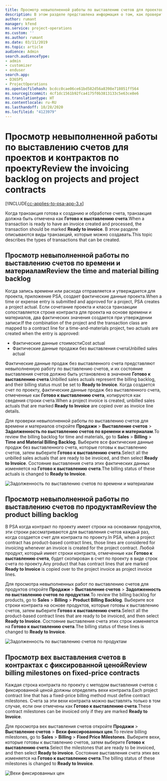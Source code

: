 ```yaml
---
title: Просмотр невыполненной работы по выставлению счетов для проектов и контрактов по проекту
description: В этом разделе представлена информация о том, как проверить невыполненные работы по времени, расходам и продуктам, а также как отметить их как готовые к выставлению счетов.
author: rumant
manager: kfend
ms.service: project-operations
ms.custom: ''
ms.author: rumant
ms.date: 03/11/2019
ms.topic: article
audience: Admin
search.audienceType:
- admin
- customizer
- enduser
search.app:
- D365PS
- ProjectOperations
ms.openlocfilehash: bcdcc0cae06ce61bd582d56a8398e718051ff564
ms.sourcegitcommit: 4cf1dc1561b92fca4175f0b3813133c5e63ce8e6
ms.translationtype: HT
ms.contentlocale: ru-RU
ms.lasthandoff: 10/28/2020
ms.locfileid: "4123979"
---
```

# <a name="review-the-invoicing-backlog-on-projects-and-project-contracts"></a><span data-ttu-id="efd3b-103">Просмотр невыполненной работы по выставлению счетов для проектов и контрактов по проекту</span><span class="sxs-lookup"><span data-stu-id="efd3b-103">Review the invoicing backlog on projects and project contracts</span></span>

[!INCLUDE[cc-applies-to-psa-app-3.x](../includes/cc-applies-to-psa-app-3x.md)]

<span data-ttu-id="efd3b-104">Когда транзакция готова к созданию и обработке счета, транзакция должна быть отмечена как **Готово к выставлению счета**.</span><span class="sxs-lookup"><span data-stu-id="efd3b-104">When a transaction is ready to have an invoice created and processed, the transaction should be marked **Ready to invoice**.</span></span> <span data-ttu-id="efd3b-105">В этом разделе описываются виды транзакций, которые можно создавать.</span><span class="sxs-lookup"><span data-stu-id="efd3b-105">This topic describes the types of transactions that can be created.</span></span>

## <a name="review-the-time-and-material-billing-backlog"></a><span data-ttu-id="efd3b-106">Просмотр невыполненной работы по выставлению счетов по времени и материалам</span><span class="sxs-lookup"><span data-stu-id="efd3b-106">Review the time and material billing backlog</span></span>

<span data-ttu-id="efd3b-107">Когда запись времени или расхода отправляется и утверждается для проекта, приложение PSA, создает фактические данные проекта.</span><span class="sxs-lookup"><span data-stu-id="efd3b-107">When a time or expense entry is submitted and approved for a project, PSA creates a project actual.</span></span> <span data-ttu-id="efd3b-108">Если сочетание проекта и класса транзакции сопоставляется строке контракта для проекта на основе времени и материалов, два фактических значения создается при утверждении записи:</span><span class="sxs-lookup"><span data-stu-id="efd3b-108">If the combination of the project and the transaction class are mapped to a contract line for a time-and-materials project, two actuals are created when the entry is approved:</span></span>

- <span data-ttu-id="efd3b-109">Фактические данные стоимости</span><span class="sxs-lookup"><span data-stu-id="efd3b-109">Cost actual</span></span> 
- <span data-ttu-id="efd3b-110">Фактические данные продажи без выставления счета</span><span class="sxs-lookup"><span data-stu-id="efd3b-110">Unbilled sales actual</span></span>

<span data-ttu-id="efd3b-111">Фактические данные продаж без выставленного счета представляют невыполненную работу по выставлению счетов, и их состояние выставления счетов должно быть установлено в значение **Готово к выставлению счета**.</span><span class="sxs-lookup"><span data-stu-id="efd3b-111">Unbilled sales actuals represent the billing backlog, and their billing status must be set to **Ready to Invoice**.</span></span> <span data-ttu-id="efd3b-112">Когда создается счет по проекту, фактические данные продаж без выставленного счета, отмеченные как **Готово к выставлению счета**, копируются как сведения строки счета.</span><span class="sxs-lookup"><span data-stu-id="efd3b-112">When a project invoice is created, unbilled sales actuals that are marked **Ready to Invoice** are copied over as invoice line details.</span></span>

<span data-ttu-id="efd3b-113">Для проверки невыполненной работы по выставлению счетов для времени и материалов откройте **Продажи** \> **Выставление счетов** \> **Задолженность по выставлению счетов по времени и материалам**.</span><span class="sxs-lookup"><span data-stu-id="efd3b-113">To review the billing backlog for time and materials, go to **Sales** \> **Billing** \> **Time and Material Billing Backlog**.</span></span> <span data-ttu-id="efd3b-114">Выберите все фактические данные продаж без выставленного счета, которые готовы к выставлению счетов, затем выберите **Готово к выставлению счета**.</span><span class="sxs-lookup"><span data-stu-id="efd3b-114">Select all the unbilled sales actuals that are ready to be invoiced, and then select **Ready to Invoice**.</span></span> <span data-ttu-id="efd3b-115">Состояние выставления счета этих фактических данных изменяется на **Готово к выставлению счета**.</span><span class="sxs-lookup"><span data-stu-id="efd3b-115">The billing status of these actuals is changed to **Ready to Invoice**.</span></span>

![Задолженность по выставлению счетов по времени и материалам](media/TMBacklog.png)

## <a name="review-the-product-billing-backlog"></a><span data-ttu-id="efd3b-117">Просмотр невыполненной работы по выставлению счетов по продуктам</span><span class="sxs-lookup"><span data-stu-id="efd3b-117">Review the product billing backlog</span></span>

<span data-ttu-id="efd3b-118">В PSA когда контракт по проекту имеет строки на основании продуктов, эти строки рассматриваются для выставления счетов каждый раз, когда создается счет для контракта по проекту.</span><span class="sxs-lookup"><span data-stu-id="efd3b-118">In PSA, when a project contract has product-based contract lines, those lines are considered for invoicing whenever an invoice is created for the project contract.</span></span> <span data-ttu-id="efd3b-119">Любой продукт, который имеет строки контракта, отмеченные как **Готово к выставлению счета**, будет скопирован в счет по проекту в виде строк счета по проекту.</span><span class="sxs-lookup"><span data-stu-id="efd3b-119">Any product that has contract lines that are marked **Ready to Invoice** is copied over to the project invoice as project invoice lines.</span></span>

<span data-ttu-id="efd3b-120">Для просмотра невыполненных работ по выставлению счетов для продуктов откройте **Продажи** \> **Выставление счетов** \> **Задолженность по выставлению счетов по продуктам**.</span><span class="sxs-lookup"><span data-stu-id="efd3b-120">To review the billing backlog for products, go to **Sales** \> **Billing** \> **Product Billing Backlog**.</span></span> <span data-ttu-id="efd3b-121">Выберите все строки контракта на основе продуктов, которые готовы к выставлению счетов, затем выберите **Готово к выставлению счета**.</span><span class="sxs-lookup"><span data-stu-id="efd3b-121">Select all the product-based contract lines that are ready to be invoiced, and then select **Ready to Invoice**.</span></span> <span data-ttu-id="efd3b-122">Состояние выставления счета этих строк изменяется на **Готово к выставлению счета**.</span><span class="sxs-lookup"><span data-stu-id="efd3b-122">The billing status of these lines is changed to **Ready to Invoice**.</span></span>

![Задолженность по выставлению счетов по продуктам](media/ProductBacklog.png)

## <a name="review-billing-milestones-on-fixed-price-contracts"></a><span data-ttu-id="efd3b-124">Просмотр вех выставления счетов в контрактах с фиксированной ценой</span><span class="sxs-lookup"><span data-stu-id="efd3b-124">Review billing milestones on fixed-price contracts</span></span>

<span data-ttu-id="efd3b-125">Каждая строка контракта по проекту с методом выставления счетов с фиксированной ценой должны определять вехи контракта.</span><span class="sxs-lookup"><span data-stu-id="efd3b-125">Each project contract line that has a fixed-price billing method must define contract milestones.</span></span> <span data-ttu-id="efd3b-126">Счета за эти вехи контракта можно выставлять только в том случае, если они отмечены как **Готово к выставлению счета**.</span><span class="sxs-lookup"><span data-stu-id="efd3b-126">These contract milestones can be invoiced only if they are marked **Ready to Invoice**.</span></span> 

<span data-ttu-id="efd3b-127">Для просмотра вех выставления счетов откройте **Продажи** \> **Выставление счетов** \> **Вехи фиксированных цен**.</span><span class="sxs-lookup"><span data-stu-id="efd3b-127">To review billing milestones, go to **Sales** \> **Billing** \> **Fixed Price Milestones**.</span></span> <span data-ttu-id="efd3b-128">Выберите вехи, которые готовы к выставлению счетов, затем выберите **Готово к выставлению счета**.</span><span class="sxs-lookup"><span data-stu-id="efd3b-128">Select the milestones that are ready to be invoiced, and then select **Ready to invoice**.</span></span> <span data-ttu-id="efd3b-129">Состояние выставления счета этих вех изменяется на **Готово к выставлению счета**.</span><span class="sxs-lookup"><span data-stu-id="efd3b-129">The billing status of these milestones is changed to **Ready to Invoice**.</span></span>

![Вехи фиксированных цен](media/FPBacklog.png)

